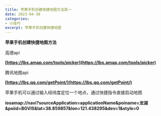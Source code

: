 ```yaml
---
title: 苹果手机创建快捷地图方法其一
date: 2023-04-30
categories:
- 小技巧
excerpt: 苹果手机创建快捷地图
---
```

**苹果手机创建快捷地图方法**

高德api

**[https://lbs.amap.com/tools/picker](https://lbs.amap.com/tools/picker)**

腾讯地图api

**[https://lbs.qq.com/getPoint/](https://lbs.qq.com/getPoint/)**

苹果手机可以通过输入经纬度定位一个地点，通过快捷指令直接启动地图

**iosamap://navi?sourceApplication=applicationName&poiname=龙湖&poiid=BGVIS&lat=38.859857&lon=121.438295&dev=1&style=0**
